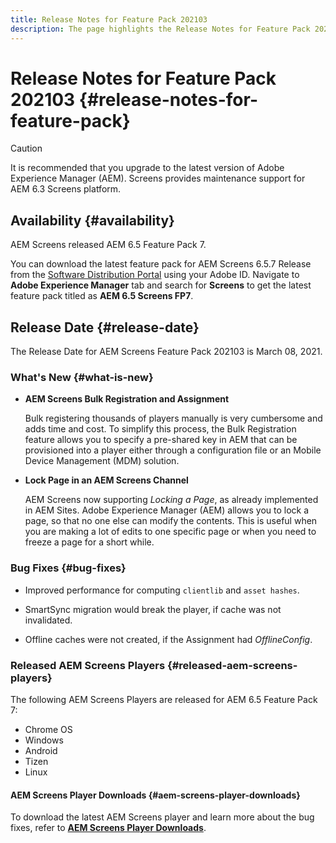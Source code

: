 ```yaml
---
title: Release Notes for Feature Pack 202103
description: The page highlights the Release Notes for Feature Pack 202103.
---
```


# Release Notes for Feature Pack 202103 {#release-notes-for-feature-pack}

>[!CAUTION]
>It is recommended that you upgrade to the latest version of Adobe Experience Manager (AEM). Screens provides maintenance support for AEM 6.3 Screens platform.

## Availability {#availability}

AEM Screens released AEM 6.5 Feature Pack 7.

You can download the latest feature pack for AEM Screens 6.5.7 Release from the [Software Distribution Portal](https://experience.adobe.com/#/downloads/content/software-distribution/en/aem.html) using your Adobe ID. Navigate to **Adobe Experience Manager** tab and search for **Screens** to get the latest feature pack titled as **AEM 6.5 Screens FP7**.

## Release Date {#release-date}

The Release Date for AEM Screens Feature Pack 202103 is March 08, 2021.

### What's New {#what-is-new}

* **AEM Screens Bulk Registration and Assignment** 

   Bulk registering thousands of players manually is very cumbersome and adds time and cost. To simplify this process, the Bulk Registration feature allows you to specify a pre-shared key in AEM that can be provisioned into a player either through a configuration file or an Mobile Device Management (MDM) solution.

* **Lock Page in an AEM Screens Channel**

   AEM Screens now supporting *Locking a Page*, as already implemented in AEM Sites. Adobe Experience Manager (AEM) allows you to lock a page, so that no one else can modify the contents. This is useful when you are making a lot of edits to one specific page or when you need to freeze a page for a short while.

### Bug Fixes {#bug-fixes}

*  Improved performance for computing `clientlib` and `asset hashes`.

* SmartSync migration would break the player, if cache was not invalidated.

* Offline caches were not created, if the Assignment had *OfflineConfig*.

### Released AEM Screens Players {#released-aem-screens-players}

The following AEM Screens Players are released for AEM 6.5 Feature Pack 7:

* Chrome OS
* Windows
* Android
* Tizen
* Linux

#### AEM Screens Player Downloads  {#aem-screens-player-downloads}

To download the latest AEM Screens player and learn more about the bug fixes, refer to **[AEM Screens Player Downloads](https://download.macromedia.com/screens/index.html)**.
